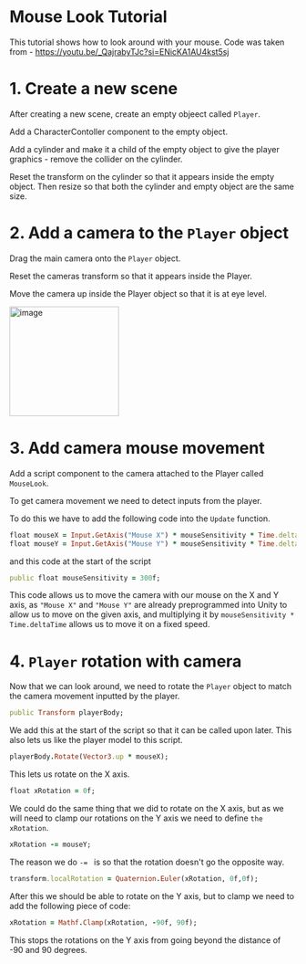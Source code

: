 # Mouse Look Tutorial
This tutorial shows how to look around with your mouse. Code was taken from - https://youtu.be/_QajrabyTJc?si=ENicKA1AU4kst5sj

# 1. Create a new scene
After creating a new scene, create an empty objeect called ``` Player ```.

Add a CharacterContoller component to the empty object.

Add a cylinder and make it a child of the empty object to give the player graphics - remove the collider on the cylinder.

Reset the transform on the cylinder so that it appears inside the empty object. Then resize so that both the cylinder and empty object are the same size.

# 2. Add a camera to the ``` Player ``` object
Drag the main camera onto the ``` Player ``` object.

Reset the cameras transform so that it appears inside the Player.

Move the camera up inside the Player object so that it is at eye level.

<img width="192" alt="image" src="https://github.com/dixonm25/GpProject1/assets/146852548/c52d5646-184a-4eb0-8e19-dd7953a6ad8d">


# 3. Add camera mouse movement
Add a script component to the camera attached to the Player called ``` MouseLook ```.

To get camera movement we need to detect inputs from the player.

To do this we have to add the following code into the ``` Update ``` function.

```ruby
float mouseX = Input.GetAxis("Mouse X") * mouseSensitivity * Time.deltaTime;
float mouseY = Input.GetAxis("Mouse Y") * mouseSensitivity * Time.deltaTime;
```
and this code at the start of the script 

```ruby
public float mouseSensitivity = 300f;
```
This code allows us to move the camera with our mouse on the X and Y axis, as ``` "Mouse X" ``` and ``` "Mouse Y" ``` are already preprogrammed into Unity to allow us to move on the given axis, and multiplying it by ``` mouseSensitivity * Time.deltaTime ``` allows us to move it on a fixed speed.

# 4. ``` Player ``` rotation with camera
Now that we can look around, we need to rotate the ``` Player ``` object to match the camera movement inputted by the player.

```ruby
public Transform playerBody;
```
We add this at the start of the script so that it can be called upon later. This also lets us like the player model to this script.

```ruby
playerBody.Rotate(Vector3.up * mouseX);
```
This lets us rotate on the X axis.

```ruby
float xRotation = 0f;
```
We could do the same thing that we did to rotate on the X axis, but as we will need to clamp our rotations on the Y axis we need to define ``` the xRotation ```.
```ruby
xRotation -= mouseY;
```
The reason we do ``` -=  ``` is so that the rotation doesn't go the opposite way.
```ruby
transform.localRotation = Quaternion.Euler(xRotation, 0f,0f);
```
After this we should be able to rotate on the Y axis, but to clamp we need to add the following piece of code:
```ruby
xRotation = Mathf.Clamp(xRotation, -90f, 90f);
```
This stops the rotations on the Y axis from going beyond the distance of -90 and 90 degrees.

